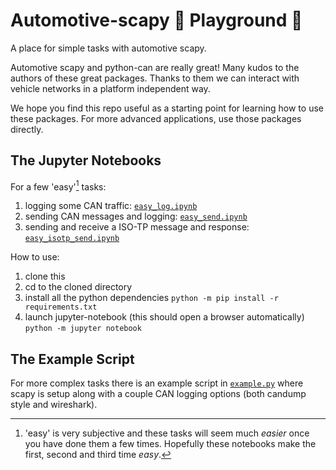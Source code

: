 # Automotive-scapy 🚗 Playground 🎢

A place for simple tasks with automotive scapy.

Automotive scapy and python-can are really great! Many kudos to the authors of these great packages. Thanks to them we can interact with vehicle networks in a platform independent way.

We hope you find this repo useful as a starting point for learning how to use these packages. For more advanced applications, use those packages directly.

## The Jupyter Notebooks

For a few 'easy'[^1] tasks:
1. logging some CAN traffic: [`easy_log.ipynb`](easy_log.ipynb)
2. sending CAN messages and logging: [`easy_send.ipynb`](easy_send.ipynb)
3. sending and receive a ISO-TP message and response: [`easy_isotp_send.ipynb`](easy_isotp_send.ipynb)

[^1]: 'easy' is very subjective and these tasks will seem much _easier_ once you have done them a few times. Hopefully these notebooks make the first, second and third time _easy_.

How to use:
1. clone this
2. cd to the cloned directory
1. install all the python dependencies `python -m pip install -r requirements.txt`
2. launch jupyter-notebook (this should open a browser automatically) `python -m jupyter notebook`

## The Example Script

For more complex tasks there is an example script in [`example.py`](example.py) where scapy is setup along with a couple CAN logging options (both candump style and wireshark).
